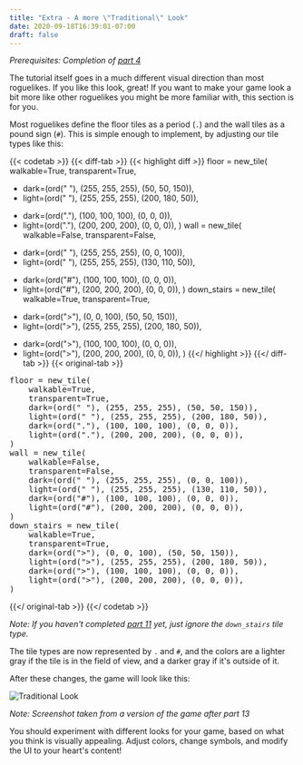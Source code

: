 ```yaml
---
title: "Extra - A more \"Traditional\" Look"
date: 2020-09-18T16:39:01-07:00
draft: false
---
```


_Prerequisites: Completion of [part 4](/tutorials/tcod/v2/part-4/)_

The tutorial itself goes in a much different visual direction than most roguelikes. If you like this look, great! If you want to make your game look a bit more like other roguelikes you might be more familiar with, this section is for you.

Most roguelikes define the floor tiles as a period (`.`) and the wall tiles as a pound sign (`#`). This is simple enough to implement, by adjusting our tile types like this:

{{< codetab >}}
{{< diff-tab >}}
{{< highlight diff >}}
floor = new_tile(
    walkable=True,
    transparent=True,
-   dark=(ord(" "), (255, 255, 255), (50, 50, 150)),
-   light=(ord(" "), (255, 255, 255), (200, 180, 50)),
+   dark=(ord("."), (100, 100, 100), (0, 0, 0)),
+   light=(ord("."), (200, 200, 200), (0, 0, 0)),
)
wall = new_tile(
    walkable=False,
    transparent=False,
-   dark=(ord(" "), (255, 255, 255), (0, 0, 100)),
-   light=(ord(" "), (255, 255, 255), (130, 110, 50)),
+   dark=(ord("#"), (100, 100, 100), (0, 0, 0)),
+   light=(ord("#"), (200, 200, 200), (0, 0, 0)),
)
down_stairs = new_tile(
    walkable=True,
    transparent=True,
-   dark=(ord(">"), (0, 0, 100), (50, 50, 150)),
-   light=(ord(">"), (255, 255, 255), (200, 180, 50)),
+   dark=(ord(">"), (100, 100, 100), (0, 0, 0)),
+   light=(ord(">"), (200, 200, 200), (0, 0, 0)),
)
{{</ highlight >}}
{{</ diff-tab >}}
{{< original-tab >}}
<pre>floor = new_tile(
    walkable=True,
    transparent=True,
    <span class="crossed-out-text">dark=(ord(" "), (255, 255, 255), (50, 50, 150)),</span>
    <span class="crossed-out-text">light=(ord(" "), (255, 255, 255), (200, 180, 50)),</span>
    <span class="new-text">dark=(ord("."), (100, 100, 100), (0, 0, 0)),</span>
    <span class="new-text">light=(ord("."), (200, 200, 200), (0, 0, 0)),</span>
)
wall = new_tile(
    walkable=False,
    transparent=False,
    <span class="crossed-out-text">dark=(ord(" "), (255, 255, 255), (0, 0, 100)),</span>
    <span class="crossed-out-text">light=(ord(" "), (255, 255, 255), (130, 110, 50)),</span>
    <span class="new-text">dark=(ord("#"), (100, 100, 100), (0, 0, 0)),</span>
    <span class="new-text">light=(ord("#"), (200, 200, 200), (0, 0, 0)),</span>
)
down_stairs = new_tile(
    walkable=True,
    transparent=True,
    <span class="crossed-out-text">dark=(ord(">"), (0, 0, 100), (50, 50, 150)),</span>
    <span class="crossed-out-text">light=(ord(">"), (255, 255, 255), (200, 180, 50)),</span>
    <span class="new-text">dark=(ord(">"), (100, 100, 100), (0, 0, 0)),</span>
    <span class="new-text">light=(ord(">"), (200, 200, 200), (0, 0, 0)),</span>
)</pre>
{{</ original-tab >}}
{{</ codetab >}}

_Note: If you haven't completed [part 11](/tutorials/tcod/v2/part-11/) yet, just ignore the `down_stairs` tile type._

The tile types are now represented by `.` and `#`, and the colors are a lighter gray if the tile is in the field of view, and a darker gray if it's outside of it.

After these changes, the game will look like this:

![Traditional Look](/images/traditional-look.png)

_Note: Screenshot taken from a version of the game after part 13_

You should experiment with different looks for your game, based on what you think is visually appealing. Adjust colors, change symbols, and modify the UI to your heart's content!
